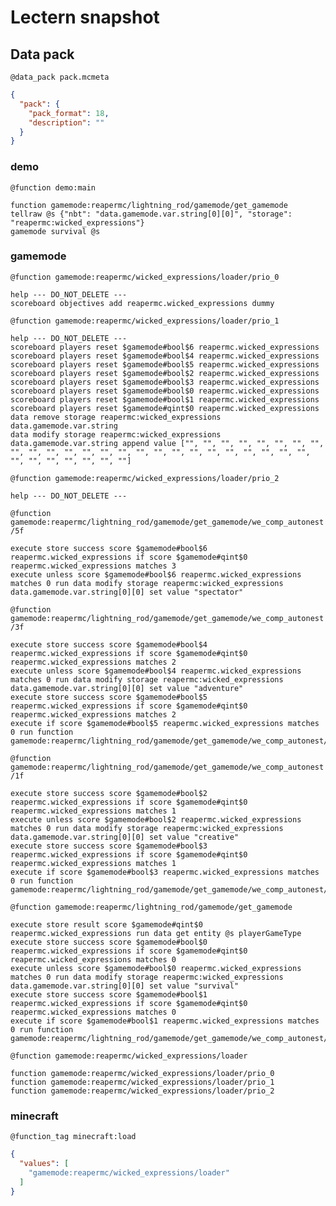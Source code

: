 # Lectern snapshot

## Data pack

`@data_pack pack.mcmeta`

```json
{
  "pack": {
    "pack_format": 18,
    "description": ""
  }
}
```

### demo

`@function demo:main`

```mcfunction
function gamemode:reapermc/lightning_rod/gamemode/get_gamemode
tellraw @s {"nbt": "data.gamemode.var.string[0][0]", "storage": "reapermc:wicked_expressions"}
gamemode survival @s
```

### gamemode

`@function gamemode:reapermc/wicked_expressions/loader/prio_0`

```mcfunction
help --- DO_NOT_DELETE ---
scoreboard objectives add reapermc.wicked_expressions dummy
```

`@function gamemode:reapermc/wicked_expressions/loader/prio_1`

```mcfunction
help --- DO_NOT_DELETE ---
scoreboard players reset $gamemode#bool$6 reapermc.wicked_expressions
scoreboard players reset $gamemode#bool$4 reapermc.wicked_expressions
scoreboard players reset $gamemode#bool$5 reapermc.wicked_expressions
scoreboard players reset $gamemode#bool$2 reapermc.wicked_expressions
scoreboard players reset $gamemode#bool$3 reapermc.wicked_expressions
scoreboard players reset $gamemode#bool$0 reapermc.wicked_expressions
scoreboard players reset $gamemode#bool$1 reapermc.wicked_expressions
scoreboard players reset $gamemode#qint$0 reapermc.wicked_expressions
data remove storage reapermc:wicked_expressions data.gamemode.var.string
data modify storage reapermc:wicked_expressions data.gamemode.var.string append value ["", "", "", "", "", "", "", "", "", "", "", "", "", "", "", "", "", "", "", "", "", "", "", "", "", "", "", "", "", "", "", ""]
```

`@function gamemode:reapermc/wicked_expressions/loader/prio_2`

```mcfunction
help --- DO_NOT_DELETE ---
```

`@function gamemode:reapermc/lightning_rod/gamemode/get_gamemode/we_comp_autonest/5f`

```mcfunction
execute store success score $gamemode#bool$6 reapermc.wicked_expressions if score $gamemode#qint$0 reapermc.wicked_expressions matches 3
execute unless score $gamemode#bool$6 reapermc.wicked_expressions matches 0 run data modify storage reapermc:wicked_expressions data.gamemode.var.string[0][0] set value "spectator"
```

`@function gamemode:reapermc/lightning_rod/gamemode/get_gamemode/we_comp_autonest/3f`

```mcfunction
execute store success score $gamemode#bool$4 reapermc.wicked_expressions if score $gamemode#qint$0 reapermc.wicked_expressions matches 2
execute unless score $gamemode#bool$4 reapermc.wicked_expressions matches 0 run data modify storage reapermc:wicked_expressions data.gamemode.var.string[0][0] set value "adventure"
execute store success score $gamemode#bool$5 reapermc.wicked_expressions if score $gamemode#qint$0 reapermc.wicked_expressions matches 2
execute if score $gamemode#bool$5 reapermc.wicked_expressions matches 0 run function gamemode:reapermc/lightning_rod/gamemode/get_gamemode/we_comp_autonest/5f
```

`@function gamemode:reapermc/lightning_rod/gamemode/get_gamemode/we_comp_autonest/1f`

```mcfunction
execute store success score $gamemode#bool$2 reapermc.wicked_expressions if score $gamemode#qint$0 reapermc.wicked_expressions matches 1
execute unless score $gamemode#bool$2 reapermc.wicked_expressions matches 0 run data modify storage reapermc:wicked_expressions data.gamemode.var.string[0][0] set value "creative"
execute store success score $gamemode#bool$3 reapermc.wicked_expressions if score $gamemode#qint$0 reapermc.wicked_expressions matches 1
execute if score $gamemode#bool$3 reapermc.wicked_expressions matches 0 run function gamemode:reapermc/lightning_rod/gamemode/get_gamemode/we_comp_autonest/3f
```

`@function gamemode:reapermc/lightning_rod/gamemode/get_gamemode`

```mcfunction
execute store result score $gamemode#qint$0 reapermc.wicked_expressions run data get entity @s playerGameType
execute store success score $gamemode#bool$0 reapermc.wicked_expressions if score $gamemode#qint$0 reapermc.wicked_expressions matches 0
execute unless score $gamemode#bool$0 reapermc.wicked_expressions matches 0 run data modify storage reapermc:wicked_expressions data.gamemode.var.string[0][0] set value "survival"
execute store success score $gamemode#bool$1 reapermc.wicked_expressions if score $gamemode#qint$0 reapermc.wicked_expressions matches 0
execute if score $gamemode#bool$1 reapermc.wicked_expressions matches 0 run function gamemode:reapermc/lightning_rod/gamemode/get_gamemode/we_comp_autonest/1f
```

`@function gamemode:reapermc/wicked_expressions/loader`

```mcfunction
function gamemode:reapermc/wicked_expressions/loader/prio_0
function gamemode:reapermc/wicked_expressions/loader/prio_1
function gamemode:reapermc/wicked_expressions/loader/prio_2
```

### minecraft

`@function_tag minecraft:load`

```json
{
  "values": [
    "gamemode:reapermc/wicked_expressions/loader"
  ]
}
```
